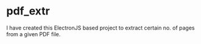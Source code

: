 # pdf_extr

I have created this ElectronJS based project to extract certain no. of pages from a given PDF file.
